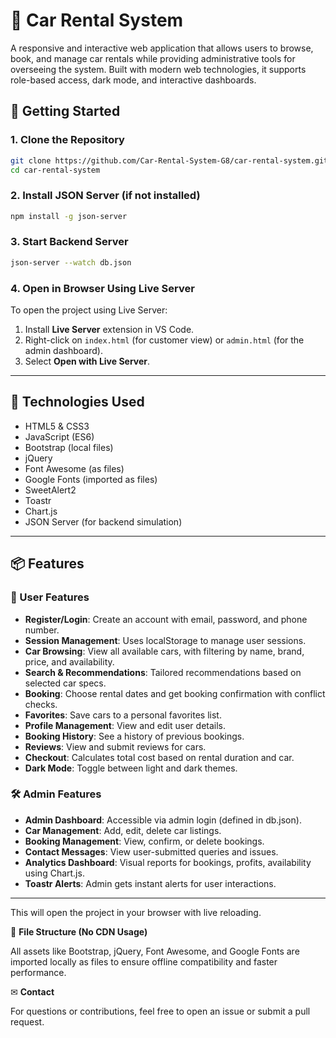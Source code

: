 
# 🚗 Car Rental System

A responsive and interactive web application that allows users to browse, book, and manage car rentals while providing administrative tools for overseeing the system. Built with modern web technologies, it supports role-based access, dark mode, and interactive dashboards.

## 🚀 Getting Started

### 1. Clone the Repository

```bash
git clone https://github.com/Car-Rental-System-G8/car-rental-system.git
cd car-rental-system
```

### 2. Install JSON Server (if not installed)

```bash
npm install -g json-server
```

### 3. Start Backend Server

```bash
json-server --watch db.json
```

### 4. Open in Browser Using Live Server

To open the project using Live Server:

1. Install **Live Server** extension in VS Code.
2. Right-click on `index.html` (for customer view) or `admin.html` (for the admin dashboard).
3. Select **Open with Live Server**.

---

## 🔧 Technologies Used

- HTML5 & CSS3
- JavaScript (ES6)
- Bootstrap (local files)
- jQuery
- Font Awesome (as files)
- Google Fonts (imported as files)
- SweetAlert2
- Toastr
- Chart.js
- JSON Server (for backend simulation)

---

## 📦 Features

### 🔐 User Features

- **Register/Login**: Create an account with email, password, and phone number.
- **Session Management**: Uses localStorage to manage user sessions.
- **Car Browsing**: View all available cars, with filtering by name, brand, price, and availability.
- **Search & Recommendations**: Tailored recommendations based on selected car specs.
- **Booking**: Choose rental dates and get booking confirmation with conflict checks.
- **Favorites**: Save cars to a personal favorites list.
- **Profile Management**: View and edit user details.
- **Booking History**: See a history of previous bookings.
- **Reviews**: View and submit reviews for cars.
- **Checkout**: Calculates total cost based on rental duration and car.
- **Dark Mode**: Toggle between light and dark themes.

### 🛠 Admin Features

- **Admin Dashboard**: Accessible via admin login (defined in db.json).
- **Car Management**: Add, edit, delete car listings.
- **Booking Management**: View, confirm, or delete bookings.
- **Contact Messages**: View user-submitted queries and issues.
- **Analytics Dashboard**: Visual reports for bookings, profits, availability using Chart.js.
- **Toastr Alerts**: Admin gets instant alerts for user interactions.

---

This will open the project in your browser with live reloading.

📂 **File Structure (No CDN Usage)**

All assets like Bootstrap, jQuery, Font Awesome, and Google Fonts are imported locally as files to ensure offline compatibility and faster performance.

✉ **Contact**

For questions or contributions, feel free to open an issue or submit a pull request.
